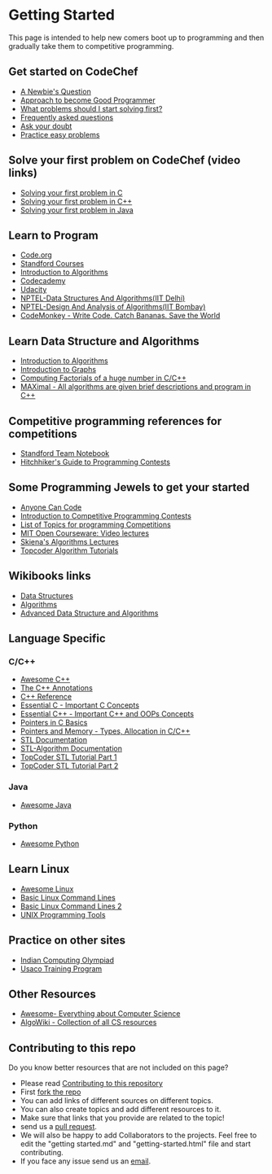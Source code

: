 
# Getting Started

This page is intended to help new comers boot up to  programming and then gradually take them to competitive programming.

## Get started on CodeChef

* [A Newbie's Question](http://discuss.codechef.com/questions/4382/getting-started-here-questions-about-strategy-etiquitte-etc)
* [Approach to become Good Programmer](http://discuss.codechef.com/questions/14613/approach-to-become-good-programmer)
* [What problems should I start solving first?](http://discuss.codechef.com/questions/3154/a-newbie-can-anyone-help-me)
* [Frequently asked questions](/wiki/faq)
* [Ask your doubt](http://discuss.codechef.com/)
* [Practice easy problems](/problems/easy)

## Solve your first problem on CodeChef (video links)

*   [Solving your first problem in C](http://www.youtube.com/watch?v=qM-TzG3dkcc)
*   [Solving your first problem in C++](http://www.youtube.com/watch?v=fm7tTWy-H-E)
*   [Solving your first problem in Java](http://www.youtube.com/watch?v=gaPdjwuFZTs)


## Learn to Program

*   [Code.org](http://www.code.org/learn/)
*   [Standford Courses](http://see.stanford.edu/see/courses.aspx)
*   [Introduction to Algorithms](http://en.wikipedia.org/wiki/Introduction_to_Algorithms)
*   [Codecademy](http://www.codecademy.com/afterschool/)
*   [Udacity](https://www.udacity.com/)
*   [NPTEL-Data Structures And Algorithms(IIT Delhi)](http://nptel.iitm.ac.in/video.php?subjectId=106102064)
*   [NPTEL-Design And Analysis of Algorithms(IIT Bombay)](https://onlinecourses.nptel.ac.in/noc18_cs37/course)
*   [CodeMonkey - Write Code. Catch Bananas. Save the World](http://playcodemonkey.com/)

## Learn Data Structure and Algorithms 

*   [Introduction to Algorithms](http://en.wikipedia.org/wiki/Introduction_to_Algorithms)
*   [Introduction to Graphs](http://discuss.codechef.com/questions/17801/introduction-to-graphs-definitions-traversal-depth-first-search)
*   [Computing Factorials of a huge number in C/C++](http://discuss.codechef.com/questions/7349/computing-factorials-of-a-huge-number-in-cc-a-tutorial)
*   [MAXimal - All algorithms are given brief descriptions and program in C++](http://e-maxx.ru/algo/)

## Competitive programming references for competitions

*   [Standford Team Notebook](http://web.stanford.edu/~liszt90/acm/notebook.html)
*   [Hitchhiker's Guide to Programming Contests](http://comscigate.com/Books/contests/icpc.pdf)

## Some Programming Jewels to get your started

*   [Anyone Can Code](http://dhruvbird.com/61.html)
*   [Introduction to Competitive Programming Contests](http://www.stanford.edu/class/cs97si/)
*   [List of Topics for programming Competitions](https://docs.google.com/document/d/1MlbFmE6ji3Yb6mNmZDHcNIBiZzlhzf31iz2wUe3iS0M/edit?authkey=COyc9Uc)
*   [MIT Open Courseware: Video lectures](http://ocw.mit.edu/courses/electrical-engineering-and-computer-science/6-046j-introduction-to-algorithms-sma-5503-fall-2005/video-lectures/)
*   [Skiena's Algorithms Lectures](http://www.cs.sunysb.edu/~algorith/video-lectures/)
*   [Topcoder Algorithm Tutorials](http://www.topcoder.com/tc?d1=tutorials&d2=alg_index&module=Static)

## Wikibooks links

*   [Data Structures](http://en.wikibooks.org/wiki/Data_Structures)
*   [Algorithms](http://en.wikibooks.org/wiki/Algorithms)
*   [Advanced Data Structure and Algorithms](http://en.wikibooks.org/wiki/Advanced_Data_Structures_and_Algorithms)

## Language Specific

### C/C++

*   [Awesome C++](https://github.com/fffaraz/awesome-cpp)
*   [The C++ Annotations](http://www.icce.rug.nl/documents/cplusplus/)
*   [C++ Reference](http://en.cppreference.com/)
*   [Essential C - Important C Concepts](http://sunburn.stanford.edu/~nick/compdocs/Essential_C.pdf)
*   [Essential C++ - Important C++ and OOPs Concepts](http://sunburn.stanford.edu/~nick/compdocs/Essential_C++.pdf)
*   [Pointers in C Basics](http://cslibrary.stanford.edu/106/)
*   [Pointers and Memory - Types, Allocation in C/C++](http://cslibrary.stanford.edu/102/PointersAndMemory.pdf)
*   [STL Documentation](http://www.cplusplus.com/reference/stl)
*   [STL-Algorithm Documentation](http://www.cplusplus.com/reference/algorithm/)
*   [TopCoder STL Tutorial Part 1](https://www.topcoder.com/community/data-science/data-science-tutorials/power-up-c-with-the-standard-template-library-part-1)
*   [TopCoder STL Tutorial Part 2](https://www.topcoder.com/community/data-science/data-science-tutorials/power-up-c-with-the-standard-template-library-part-2)

### Java

* 	[Awesome Java](https://github.com/akullpp/awesome-java)


### Python

* 	[Awesome Python](https://github.com/vinta/awesome-python)

## Learn Linux

*   [Awesome Linux](https://github.com/aleksandar-todorovic/awesome-linux)
*   [Basic Linux Command Lines](http://www.efytimes.com/e1/fullnews.asp?edid=112641)
*   [Basic Linux Command Lines 2](http://www.efytimes.com/e1/fullnews.asp?edid=112869)
*   [UNIX Programming Tools](http://sunburn.stanford.edu/~nick/compdocs/Programming_on_Unix.pdf)

## Practice on other sites

* [Indian Computing Olympiad](http://www.iarcs.org.in/inoi/)
* [Usaco Training Program](http://cerberus.delos.com:790/usacogate)

## Other Resources

* 	[Awesome- Everything about Computer Science](https://github.com/sindresorhus/awesome)
* 	[AlgoWiki - Collection of all CS resources](https://github.com/vicky002/AlgoWiki) 


## Contributing to this repo

Do you know better resources that are not included on this page? 
- Please read [Contributing to this repository](https://github.com/directi/codechef-resources/wiki/Contribution)
- First [fork the repo](https://github.com/anup/codechef-resources) 
- You can add links of different sources on different topics.
- You can also create topics and add different resources to it.
- Make sure that links that you provide are related to the topic!
- send us a [pull request](https://help.github.com/articles/using-pull-requests). 
- We will also be happy to add Collaborators to the projects. Feel free to edit the "getting started.md" and "getting-started.html" file and start contributing. 
- If you face any issue send us an [email](mailto:feedback@codechef.com).

